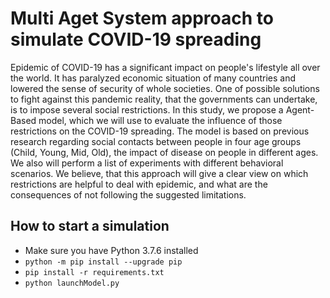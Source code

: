 # Multi Aget System approach to simulate COVID-19 spreading

Epidemic of COVID-19 has a significant impact on people's lifestyle all over the world. It has paralyzed economic situation of many countries and lowered the sense of security of whole societies. One of possible solutions to fight against this pandemic reality, that the governments can undertake, is to impose several social restrictions. In this study, we propose a Agent-Based model, which we will use to evaluate the influence of those restrictions on the COVID-19 spreading. The model is based on previous research regarding social contacts between people in four age groups (Child, Young, Mid, Old), the impact of disease on people in different ages. We also will perform a list of experiments with different behavioral scenarios. We believe, that this approach will give a clear view on which restrictions are helpful to deal with epidemic, and what are the consequences of not following the suggested limitations.


## How to start a simulation

- Make sure you have Python 3.7.6 installed
- `python -m pip install --upgrade pip`
- `pip install -r requirements.txt`
- `python launchModel.py`
